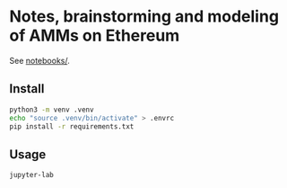 # Notes, brainstorming and modeling of AMMs on Ethereum

See [notebooks/](notebooks/).

## Install

```sh
python3 -m venv .venv
echo "source .venv/bin/activate" > .envrc
pip install -r requirements.txt
```

## Usage

```sh
jupyter-lab
```
